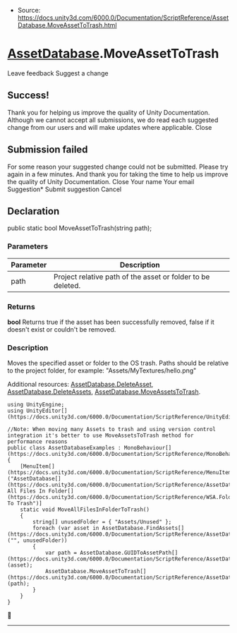 * Source: https://docs.unity3d.com/6000.0/Documentation/ScriptReference/AssetDatabase.MoveAssetToTrash.html

#  [AssetDatabase](https://docs.unity3d.com/6000.0/Documentation/ScriptReference/AssetDatabase.html).MoveAssetToTrash
Leave feedback
Suggest a change
## Success!
Thank you for helping us improve the quality of Unity Documentation. Although we cannot accept all submissions, we do read each suggested change from our users and will make updates where applicable.
Close
## Submission failed
For some reason your suggested change could not be submitted. Please <a>try again</a> in a few minutes. And thank you for taking the time to help us improve the quality of Unity Documentation.
Close
Your name Your email Suggestion* Submit suggestion
Cancel
## Declaration
public static bool MoveAssetToTrash(string path); 
### Parameters
Parameter | Description  
---|---  
path | Project relative path of the asset or folder to be deleted.  
### Returns
**bool** Returns true if the asset has been successfully removed, false if it doesn't exist or couldn't be removed. 
### Description
Moves the specified asset or folder to the OS trash.
Paths should be relative to the project folder, for example: "Assets/MyTextures/hello.png"  
  
Additional resources: [AssetDatabase.DeleteAsset](https://docs.unity3d.com/6000.0/Documentation/ScriptReference/AssetDatabase.DeleteAsset.html), [AssetDatabase.DeleteAssets](https://docs.unity3d.com/6000.0/Documentation/ScriptReference/AssetDatabase.DeleteAssets.html), [AssetDatabase.MoveAssetsToTrash](https://docs.unity3d.com/6000.0/Documentation/ScriptReference/AssetDatabase.MoveAssetsToTrash.html).
```
using UnityEngine;
using UnityEditor[](https://docs.unity3d.com/6000.0/Documentation/ScriptReference/UnityEditor.html);  
  
//Note: When moving many Assets to trash and using version control integration it's better to use MoveAssetsToTrash method for performance reasons
public class AssetDatabaseExamples : MonoBehaviour[](https://docs.unity3d.com/6000.0/Documentation/ScriptReference/MonoBehaviour.html)
{
    [MenuItem[](https://docs.unity3d.com/6000.0/Documentation/ScriptReference/MenuItem.html)("AssetDatabase[](https://docs.unity3d.com/6000.0/Documentation/ScriptReference/AssetDatabase.html)/Move All Files In Folder[](https://docs.unity3d.com/6000.0/Documentation/ScriptReference/WSA.Folder.html) To Trash")]
    static void MoveAllFilesInFolderToTrash()
    {
        string[] unusedFolder = { "Assets/Unused" };
        foreach (var asset in AssetDatabase.FindAssets[](https://docs.unity3d.com/6000.0/Documentation/ScriptReference/AssetDatabase.FindAssets.html)("", unusedFolder))
        {
            var path = AssetDatabase.GUIDToAssetPath[](https://docs.unity3d.com/6000.0/Documentation/ScriptReference/AssetDatabase.GUIDToAssetPath.html)(asset);
            AssetDatabase.MoveAssetToTrash[](https://docs.unity3d.com/6000.0/Documentation/ScriptReference/AssetDatabase.MoveAssetToTrash.html)(path);
        }
    }
}
```

* * *
